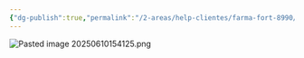 ```yaml
---
{"dg-publish":true,"permalink":"/2-areas/help-clientes/farma-fort-8990/","dgPassFrontmatter":true,"created":"2025-06-10T15:41:17.502-03:00","updated":"2025-06-10T15:41:41.216-03:00"}
---
```





![Pasted image 20250610154125.png](/img/user/4.%20ARQUIVOS/Pasted%20image%2020250610154125.png)